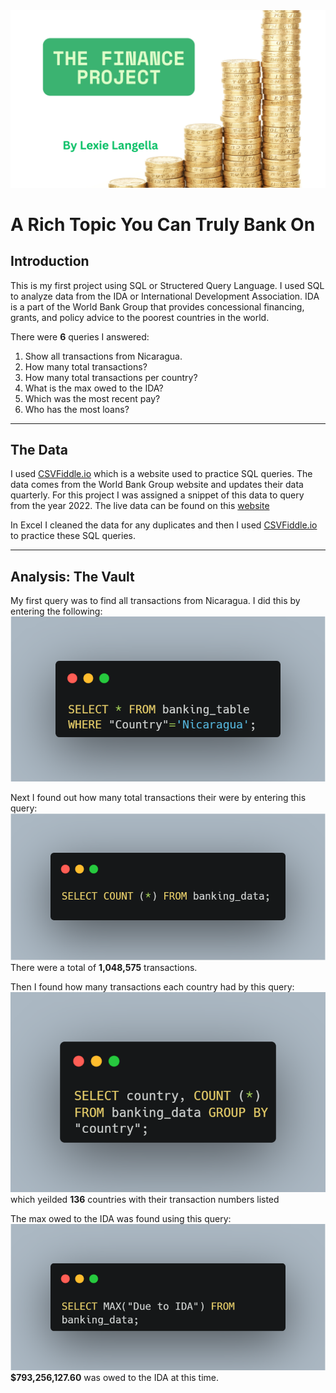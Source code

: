 <img src="images/The Finance Project.png?raw=true"/>

# A Rich Topic You Can Truly Bank On

## Introduction
This is my first project using SQL or Structered Query Language. I used SQL to analyze data from the IDA or International Development Association. IDA is a part of the World Bank Group that provides concessional financing, grants, and policy advice to the poorest countries in the world. 

There were **6** queries I answered:
  1. Show all transactions from Nicaragua.
  2. How many total transactions?
  3. How many total transactions per country?
  4. What is the max owed to the IDA?
  5. Which was the most recent pay?
  6. Who has the most loans?

---
## The Data
I used <a href="CSVFiddle.io">CSVFiddle.io</a> which is a website used to practice SQL queries. 
The data comes from the World Bank Group website and updates their data quarterly. For this project I was assigned a snippet of this data to query from the year 2022. The live data can be found on this <a href="https://financesone.worldbank.org/ida-statement-of-credits-grants-and-guarantees-historical-data/DS00976">website</a>

In Excel I cleaned the data for any duplicates and then I used <a href="CSVFiddle.io">CSVFiddle.io</a> to practice these SQL queries. 

---
## Analysis: The Vault
My first query was to find all transactions from  Nicaragua. I did this by entering the following:
<img src="images/SQL Nicaragua.png?raw=true"/>

Next I found out how many total transactions their were by entering this query:
<img src="images/SQL All.png?raw=true"/>
There were a total of **1,048,575** transactions.

Then I found how many transactions each country had by this query:
<img src="images/SQL Country.png?raw=true"/>
which yeilded **136** countries with their transaction numbers listed

The max owed to the IDA was found using this query:
<img src="images/SQL MAX.png?raw=true"/>
**$793,256,127.60** was owed to the IDA at this time. 







